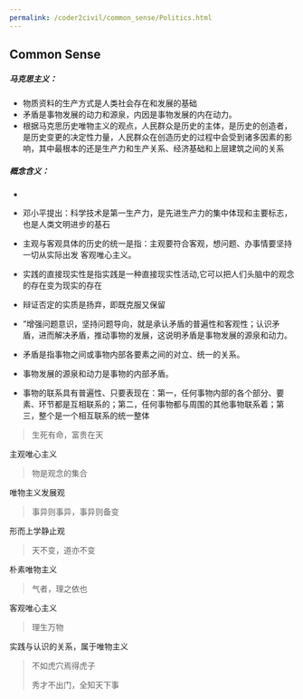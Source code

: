 ```yaml
---
permalink: /coder2civil/common_sense/Politics.html
---
```


## Common Sense

##### 马克思主义：
- 物质资料的生产方式是人类社会存在和发展的基础
- 矛盾是事物发展的动力和源泉，内因是事物发展的内在动力。
- 根据马克思历史唯物主义的观点，人民群众是历史的主体，是历史的创造者，是历史变更的决定性力量，人民群众在创造历史的过程中会受到诸多因素的影响，其中最根本的还是生产力和生产关系、经济基础和上层建筑之间的关系
##### 概念含义：
-
- 邓小平提出：科学技术是第一生产力，是先进生产力的集中体现和主要标志，也是人类文明进步的基石
- 主观与客观具体的历史的统一是指：主观要符合客观，想问题、办事情要坚持一切从实际出发
  客观唯心主义。
- 实践的直接现实性是指实践是一种直接现实性活动,它可以把人们头脑中的观念的存在变为现实的存在
- 辩证否定的实质是扬弃，即既克服又保留
- ”增强问题意识，坚持问题导向，就是承认矛盾的普遍性和客观性；认识矛盾，进而解决矛盾，推动事物的发展，这说明矛盾是事物发展的源泉和动力。
- 矛盾是指事物之间或事物内部各要素之间的对立、统一的关系。
- 事物发展的源泉和动力是事物的内部矛盾。

- 事物的联系具有普遍性、只要表现在：第一，任何事物内部的各个部分、要素、环节都是互相联系的；第二，任何事物都与周围的其他事物联系着；第三，整个是一个相互联系的统一整体

> 生死有命，富贵在天

主观唯心主义
> 物是观念的集合

唯物主义发展观
> 事异则事异，事异则备变

形而上学静止观
> 天不变，道亦不变

朴素唯物主义
> 气者，理之依也
>
客观唯心主义
> 理生万物
>
实践与认识的关系，属于唯物主义
>不如虎穴焉得虎子
>
> 秀才不出门，全知天下事
